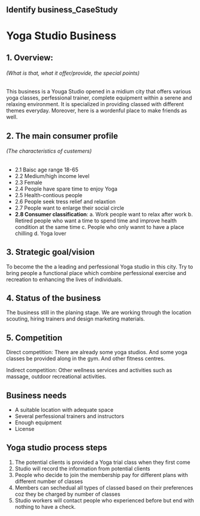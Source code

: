 ## Identify business_CaseStudy

# Yoga Studio Business 

## 1. Overview:

###### (What is that, what it offer/provide, the special points)

This business is a Youga Studio opened in a midium city that offers various yoga classes, perfessional trainer, complete equipment within a serene and relaxing environment. It is specialized in providing classed with different themes everyday. Moreover, here is a wordenful place to make friends as well.

## 2. The main consumer profile

###### (The characteristics of custemers)

- 2.1 Baisc age range 18-65
- 2.2 Medium/high income level
- 2.3 Female
- 2.4 People have spare time to enjoy Yoga 
- 2.5 Health-contious people
- 2.6 People seek tress relief and relaxtion
- 2.7 People want to enlarge their social circle
- **2.8 Consumer classification**:
  a. Work people want to relax after work
  b. Retired people who want a time to spend time and improve health condition at the same time
  c. People who only wannt to have a place chilling
  d. Yoga lover

## 3. Strategic goal/vision

To become the the a leading and perfessional Yoga studio in this city. Try to bring people a functional place which combine perfessional exercise and recreation to enhancing the lives of individuals.

## 4. Status of the business

The business still in the planing stage. We are working through the location scouting, hiring trainers and design marketing materials.

## 5. Competition

Direct competition: 
There are already some yoga studios.
And some yoga classes be provided along in the gym. And other fitness centres.

Indirect competition: 
Other wellness services and activities such as massage, outdoor recreational activities.

## Business needs

- A suitable location with adequate space
- Several perfessional trainers and instructors
- Enough equipment
- License

## Yoga studio process steps

1) The potential clients is provided a Yoga trial class when they first come
2) Studio will record the information from potential clients
3) People who decide to join the membership pay for different plans with different number of classes
4)  Members can sechedual all types of classed based on their preferences coz they be charged by number of classes
5) Studio workers will contact people who experienced  before but end with nothing to have a check.